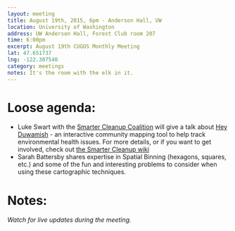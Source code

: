 ```yaml
---
layout: meeting
title: August 19th, 2015, 6pm - Anderson Hall, UW
location: University of Washington
address: UW Anderson Hall, Forest Club room 207
time: 6:00pm
excerpt: August 19th CUGOS Monthly Meeting
lat: 47.651737
lng: -122.307540
category: meetings
notes: It's the room with the elk in it.
---
```


Loose agenda:
=============
- Luke Swart with the [Smarter Cleanup Coalition](http://smartercleanup.org) will give a talk about [Hey Duwamish](http://heyduwamish.org) - an interactive community mapping tool to help track environmental health issues. For more details, or if you want to get involved, check out [the Smarter Cleanup wiki](http://smartercleanup.org/wiki)
- Sarah Battersby shares expertise in Spatial Binning (hexagons, squares, etc.) and some of the fun and interesting problems to consider when using these cartographic techniques.

Notes:
======

*Watch for live updates during the meeting.*
